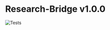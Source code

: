 # Research-Bridge v1.0.0
![Tests](https://github.com/T-inashe/sdapp/actions/workflows/run-tests.yml/badge.svg?branch=latestapp)

